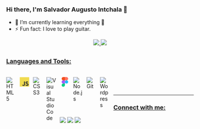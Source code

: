 ### Hi there, I'm Salvador Augusto Intchala 👋

- 🌱 I’m currently learning everything 🤣
- ⚡ Fun fact: I love to play guitar.

<div align="center">
  <a href="https://github.com/intchala">
  <img height="150em" src="https://github-readme-stats.vercel.app/api?username=intchala&show_icons=true&theme=tokyonight&include_all_commits=true&count_private=true"/>
  <img height="150em" src="https://github-readme-stats.vercel.app/api/top-langs/?username=intchala&layout=compact&langs_count=7&theme=tokyonight"/>
</div>
  
  ##
  
  ### Languages and Tools:
  
  <div style="display: inline_block"><br>
        <img align="left" alt="HTML5" width="26px" src="https://cdn.jsdelivr.net/gh/devicons/devicon/icons/html5/html5-original.svg" style="padding-right:10px;" />
        <img align="left" alt="JS" width="26px" src="https://raw.githubusercontent.com/devicons/devicon/1119b9f84c0290e0f0b38982099a2bd027a48bf1/icons/javascript/javascript-original.svg" style="padding-right:10px;" />
        <img align="left" alt="CSS3" width="26px" src="https://cdn.jsdelivr.net/gh/devicons/devicon/icons/css3/css3-original.svg" style="padding-right:10px;" />
        <img align="left" alt="Visual Studio Code" width="26px" src="https://cdn.jsdelivr.net/gh/devicons/devicon/icons/vscode/vscode-original.svg" style="padding-right:10px;" />
         <img align="left" alt="Figma" width="26px" src="https://raw.githubusercontent.com/devicons/devicon/1119b9f84c0290e0f0b38982099a2bd027a48bf1/icons/figma/figma-original.svg" style="padding-right:10px;" />
    <img align="left" alt="Node.js" width="26px" src="https://cdn.jsdelivr.net/gh/devicons/devicon/icons/nodejs/nodejs-original.svg" style="padding-right:10px;" />
        <img align="left" alt="Git" width="26px" src="https://cdn.jsdelivr.net/gh/devicons/devicon/icons/git/git-original.svg" style="padding-right:10px;" />
    <img align="left" alt="Wordpress" width="26px" src="https://cdn.jsdelivr.net/gh/devicons/devicon/icons/wordpress/wordpress-plain.svg" style="padding-right:10px;" />
  
<br />
<br />
  
  ---
  
  ### Connect with me:
  
<div>
  <a href = "mailto:intchala00@gmail.com"><img src="https://img.shields.io/badge/-Gmail-%23333?style=for-the-badge&logo=gmail&logoColor=white" target="_blank"></a>
  <a href="https://www.linkedin.com/in/salvadoraugustointchala" target="_blank"><img src="https://img.shields.io/badge/-LinkedIn-%230077B5?style=for-the-badge&logo=linkedin&logoColor=white" target="_blank"></a>
  <a href="https://www.instagram.com/salvadorintchala" target="_blank"><img src="https://img.shields.io/badge/-Instagram-%23E4405F?style=for-the-badge&logo=instagram&logoColor=white" target="_blank"></a>
  </div>

